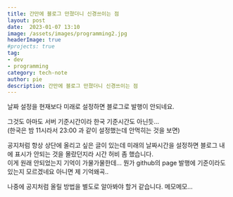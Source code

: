 ```yaml
---
title: 간만에 블로그 만졌더니 신경쓰이는 점
layout: post
date:  2023-01-07 13:10
image: /assets/images/programming2.jpg
headerImage: true
#projects: true
tag:
- dev
- programming
category: tech-note
author: pie
description: 간만에 블로그 만졌더니 신경쓰이는 점
---
```


날짜 설정을 현재보다 미래로 설정하면 블로그로 발행이 안되네요.

그것도 아마도 서버 기준시간이라 한국 기준시간도 아닌듯... <br>
(한국은 밤 11시라서 23:00 과 같이 설정했는데 안먹히는 것을 보면)

공지처럼 항상 상단에 올리고 싶은 글이 있는데 미래의 날짜시간을 설정하면 블로그 내에 표시가 안되는 것을 몰랐던지라 시간 허비 좀 했습니다.
<br>이게 원래 안되었는지 기억이 가물가물한데... 뭔가 github의 page 발행에 기준이라도 있는지 모르겠네요 아니면 제 기억왜곡..

나중에 공지처럼 올릴 방법을 별도로 알아봐야 할거 같습니다. 메모메모...




